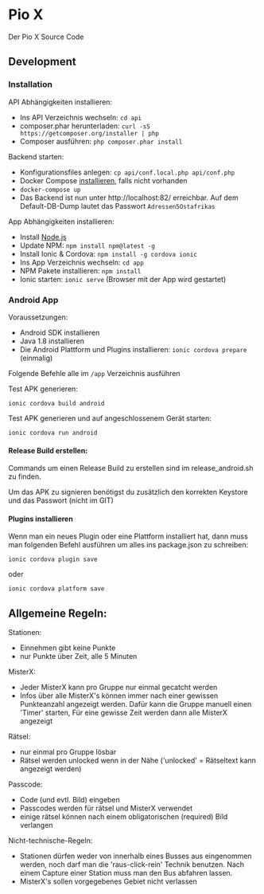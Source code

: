 # Pio X
Der Pio X Source Code

## Development

### Installation

API Abhängigkeiten installieren:

 * Ins API Verzeichnis wechseln: `cd api`
 * composer.phar herunterladen: `curl -sS https://getcomposer.org/installer | php`
 * Composer ausführen: `php composer.phar install`

Backend starten:

 * Konfigurationsfiles anlegen: `cp api/conf.local.php api/conf.php`
 * Docker Compose [installieren](https://docs.docker.com/compose/install/), falls nicht vorhanden
 * `docker-compose up`
 * Das Backend ist nun unter http://localhost:82/ erreichbar. Auf dem Default-DB-Dump lautet das Passwort `Adressen5Ostafrikas`
 
App Abhängigkeiten installieren:

 * Install [Node.js](https://nodejs.org/en/)
 * Update NPM: `npm install npm@latest -g`
 * Install Ionic & Cordova: `npm install -g cordova ionic`
 * Ins App Verzeichnis wechseln: `cd app`
 * NPM Pakete installieren: `npm install`
 * Ionic starten: `ionic serve` (Browser mit der App wird gestartet)

### Android App

Voraussetzungen:
 * Android SDK installieren
 * Java 1.8 installieren
 * Die Android Plattform und Plugins installieren: `ionic cordova prepare` (einmalig)

Folgende Befehle alle im `/app` Verzeichnis ausführen

Test APK generieren:

`ionic cordova build android`

Test APK generieren und auf angeschlossenem Gerät starten:

`ionic cordova run android`


#### Release Build erstellen:

Commands um einen Release Build zu erstellen sind im release_android.sh zu finden.

Um das APK zu signieren benötigst du zusätzlich den korrekten Keystore und das Passwort (nicht im GIT)

#### Plugins installieren

Wenn man ein neues Plugin oder eine Plattform installiert hat,
dann muss man folgenden Befehl ausführen um alles ins package.json
zu schreiben:

`ionic cordova plugin save`

oder

`ionic cordova platform save`


## Allgemeine Regeln:

Stationen:
 * Einnehmen gibt keine Punkte
 * nur Punkte über Zeit, alle 5 Minuten

MisterX:
 * Jeder MisterX kann pro Gruppe nur einmal gecatcht werden
 * Infos über alle MisterX's können immer nach einer gewissen Punkteanzahl angezeigt werden. Dafür kann die Gruppe manuell einen 'Timer' starten, Für eine gewisse Zeit werden dann alle MisterX angezeigt

Rätsel:
 * nur einmal pro Gruppe lösbar
 * Rätsel werden unlocked wenn in der Nähe ('unlocked' = Rätseltext kann angezeigt werden)

Passcode:
 * Code (und evtl. Bild) eingeben
 * Passcodes werden für rätsel und MisterX verwendet
 * einige rätsel können nach einem obligatorischen (required) Bild verlangen

Nicht-technische-Regeln:
 * Stationen dürfen weder von innerhalb eines Busses aus eingenommen werden, noch darf man die 'raus-click-rein' Technik benutzen. Nach einem Capture einer Station muss man den Bus abfahren lassen.
 * MisterX's sollen vorgegebenes Gebiet nicht verlassen